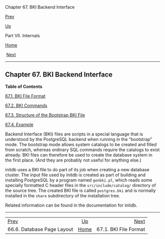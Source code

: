 <div class="navheader" data-xmlns="http://www.w3.org/TR/xhtml1/transitional">

Chapter 67. BKI Backend Interface

</div>

[Prev](storage-page-layout.html "66.6. Database Page Layout") 

[Up](internals.html "Part VII. Internals")

Part VII. Internals

[Home](index.html "PostgreSQL 10.3 Documentation")

 [Next](bki-format.html "67.1. BKI File Format")

-----

<div id="BKI" class="chapter">

<div class="titlepage">

<div>

<div>

## Chapter 67. BKI Backend Interface

</div>

</div>

</div>

<div class="toc">

**Table of Contents**

<span class="sect1">[67.1. BKI File Format](bki-format.html)</span>

<span class="sect1">[67.2. BKI Commands](bki-commands.html)</span>

<span class="sect1">[67.3. Structure of the Bootstrap BKI
File](bki-structure.html)</span>

<span class="sect1">[67.4. Example](bki-example.html)</span>

</div>

Backend Interface (BKI) files are scripts in a special language that is
understood by the <span class="productname">PostgreSQL</span> backend
when running in the
<span class="quote">“<span class="quote">bootstrap</span>”</span>
mode. The bootstrap mode allows system catalogs to be created and filled
from scratch, whereas ordinary SQL commands require the catalogs to
exist already. BKI files can therefore be used to create the database
system in the first place. (And they are probably not useful for
anything else.)

<span class="application">initdb</span> uses a BKI file to do part of
its job when creating a new database cluster. The input file used by
<span class="application">initdb</span> is created as part of building
and installing <span class="productname">PostgreSQL</span> by a program
named `genbki.pl`, which reads some specially formatted C header files
in the `src/include/catalog/` directory of the source tree. The created
BKI file is called `postgres.bki` and is normally installed in the
`share` subdirectory of the installation tree.

Related information can be found in the documentation for
<span class="application">initdb</span>.

</div>

<div class="navfooter">

-----

|                                  |                      |                         |
| :------------------------------- | :------------------: | ----------------------: |
| [Prev](storage-page-layout.html) | [Up](internals.html) | [Next](bki-format.html) |
| 66.6. Database Page Layout       |  [Home](index.html)  |   67.1. BKI File Format |

</div>
